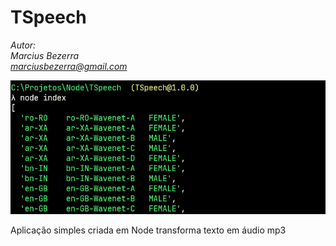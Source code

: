 
# TSpeech

_Autor:\
Marcius Bezerra\
[marciusbezerra@gmail.com](mailto:marciusbezerra@gmail.com)_

![PrintTable](readme.png)

Aplicação simples criada em Node transforma texto em áudio mp3
